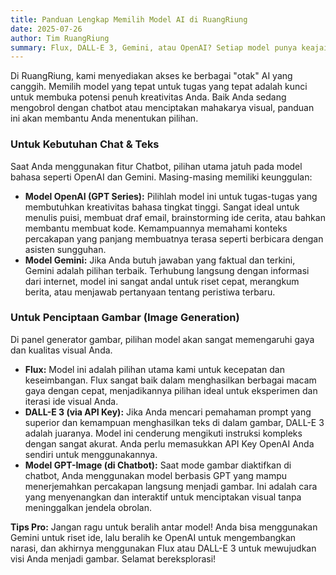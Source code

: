 ```yaml
---
title: Panduan Lengkap Memilih Model AI di RuangRiung
date: 2025-07-26
author: Tim RuangRiung
summary: Flux, DALL-E 3, Gemini, atau OpenAI? Setiap model punya keajaibannya sendiri. Pelajari kapan harus menggunakan masing-masing model untuk hasil yang maksimal.
---
```


Di RuangRiung, kami menyediakan akses ke berbagai "otak" AI yang canggih. Memilih model yang tepat untuk tugas yang tepat adalah kunci untuk membuka potensi penuh kreativitas Anda. Baik Anda sedang mengobrol dengan chatbot atau menciptakan mahakarya visual, panduan ini akan membantu Anda menentukan pilihan.

### Untuk Kebutuhan Chat & Teks

Saat Anda menggunakan fitur Chatbot, pilihan utama jatuh pada model bahasa seperti OpenAI dan Gemini. Masing-masing memiliki keunggulan:

* **Model OpenAI (GPT Series):** Pilihlah model ini untuk tugas-tugas yang membutuhkan kreativitas bahasa tingkat tinggi. Sangat ideal untuk menulis puisi, membuat draf email, brainstorming ide cerita, atau bahkan membantu membuat kode. Kemampuannya memahami konteks percakapan yang panjang membuatnya terasa seperti berbicara dengan asisten sungguhan.
* **Model Gemini:** Jika Anda butuh jawaban yang faktual dan terkini, Gemini adalah pilihan terbaik. Terhubung langsung dengan informasi dari internet, model ini sangat andal untuk riset cepat, merangkum berita, atau menjawab pertanyaan tentang peristiwa terbaru.

### Untuk Penciptaan Gambar (Image Generation)

Di panel generator gambar, pilihan model akan sangat memengaruhi gaya dan kualitas visual Anda.

* **Flux:** Model ini adalah pilihan utama kami untuk kecepatan dan keseimbangan. Flux sangat baik dalam menghasilkan berbagai macam gaya dengan cepat, menjadikannya pilihan ideal untuk eksperimen dan iterasi ide visual Anda.
* **DALL-E 3 (via API Key):** Jika Anda mencari pemahaman prompt yang superior dan kemampuan menghasilkan teks di dalam gambar, DALL-E 3 adalah juaranya. Model ini cenderung mengikuti instruksi kompleks dengan sangat akurat. Anda perlu memasukkan API Key OpenAI Anda sendiri untuk menggunakannya.
* **Model GPT-Image (di Chatbot):** Saat mode gambar diaktifkan di chatbot, Anda menggunakan model berbasis GPT yang mampu menerjemahkan percakapan langsung menjadi gambar. Ini adalah cara yang menyenangkan dan interaktif untuk menciptakan visual tanpa meninggalkan jendela obrolan.

**Tips Pro:** Jangan ragu untuk beralih antar model! Anda bisa menggunakan Gemini untuk riset ide, lalu beralih ke OpenAI untuk mengembangkan narasi, dan akhirnya menggunakan Flux atau DALL-E 3 untuk mewujudkan visi Anda menjadi gambar. Selamat bereksplorasi!

